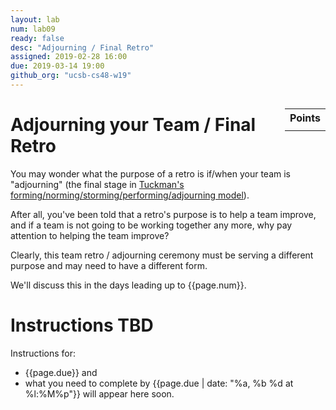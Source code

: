 ```yaml
---
layout: lab
num: lab09
ready: false
desc: "Adjourning / Final Retro"
assigned: 2019-02-28 16:00
due: 2019-03-14 19:00
github_org: "ucsb-cs48-w19"
---
```


<div style="display:none">
https://ucsb-cs48.github.io/w19/lab/lab08/
</div>

<style>
div.grade { margin: 2em; padding: 1em; border: 2px solid #0c0; background-color: #efe; }   
</style>

<div style="float:right; width: auto;">

<table style="margin-top:1em;">
<tr>
   <th>Points</th>
</tr>
<tr>
   <td class="pointCount"></td>
</tr>
</table>

</div>

# Adjourning your Team / Final Retro

You may wonder what the purpose of a retro is if/when your team is "adjourning" (the final stage in [Tuckman's forming/norming/storming/performing/adjourning model](https://en.wikipedia.org/wiki/Tuckman%27s_stages_of_group_development)).

After all, you've been told that a retro's purpose is to help a team improve, and if a team is not going to be working together any more, why pay attention to helping the team improve?

Clearly, this team retro / adjourning ceremony must be serving a different purpose and may need to have a different form.

We'll discuss this in the days leading up to {{page.num}}.

# Instructions TBD

Instructions for:
* {{page.due}} and 
* what you need to complete by  {{page.due | date: "%a, %b %d at %l:%M%p"}} 
will appear here soon.
